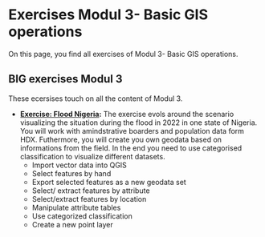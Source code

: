 # Exercises Modul 3- Basic GIS operations

On this page, you find all exercises of Modul 3- Basic GIS operations.  

## BIG exercises Modul 3

These ecersises touch on all the content of Modul 3. 

* __[Exercise: Flood Nigeria](/content/modul_3/en_qgis_modul_3_ex1.md):__ The exercise evols around the scenario visualizing the situation during the flood in 2022 in one state of  Nigeria. You will work with amindstrative boarders and population data form HDX.  Futhermore, you will create you own geodata based on informations from the field. In the end you need to use categorised classification to visualize different datasets.
    * Import vector data into QGIS
    * Select features by hand
    * Export selected features as a new geodata set
    * Select/ extract features by attribute
    * Select/extract features  by location
    * Manipulate attribute tables
    * Use categorized classification
    * Create a new point layer




